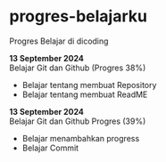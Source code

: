 # progres-belajarku
Progres Belajar di dicoding

**13 September 2024**<br>
Belajar Git dan Github (Progres 38%)
* Belajar tentang membuat Repository
* Belajar tentang membuat ReadME

**13 September 2024**<br>
Belajar Git dan Github Progres (39%)
* Belajar menambahkan progress
* Belajar Commit
